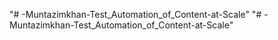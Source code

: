 "# -Muntazimkhan-Test_Automation_of_Content-at-Scale" 
"# -Muntazimkhan-Test_Automation_of_Content-at-Scale" 
